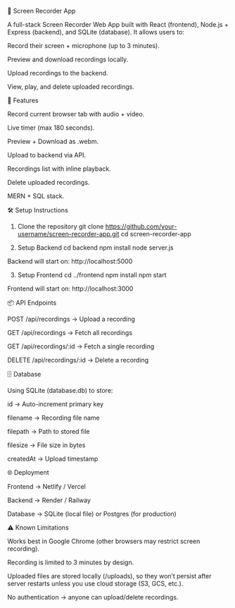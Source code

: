 🎥 Screen Recorder App

A full-stack Screen Recorder Web App built with React (frontend), Node.js + Express (backend), and SQLite (database).
It allows users to:

Record their screen + microphone (up to 3 minutes).

Preview and download recordings locally.

Upload recordings to the backend.

View, play, and delete uploaded recordings.

🚀 Features

Record current browser tab with audio + video.

Live timer (max 180 seconds).

Preview + Download as .webm.

Upload to backend via API.

Recordings list with inline playback.

Delete uploaded recordings.

MERN + SQL stack.

🛠️ Setup Instructions
1. Clone the repository
git clone https://github.com/your-username/screen-recorder-app.git
cd screen-recorder-app

2. Setup Backend
cd backend
npm install
node server.js


Backend will start on: http://localhost:5000

3. Setup Frontend
cd ../frontend
npm install
npm start


Frontend will start on: http://localhost:3000

📦 API Endpoints

POST /api/recordings → Upload a recording

GET /api/recordings → Fetch all recordings

GET /api/recordings/:id → Fetch a single recording

DELETE /api/recordings/:id → Delete a recording

🗄 Database

Using SQLite (database.db) to store:

id → Auto-increment primary key

filename → Recording file name

filepath → Path to stored file

filesize → File size in bytes

createdAt → Upload timestamp

🌐 Deployment

Frontend → Netlify / Vercel

Backend → Render / Railway

Database → SQLite (local file) or Postgres (for production)

⚠️ Known Limitations

Works best in Google Chrome (other browsers may restrict screen recording).

Recording is limited to 3 minutes by design.

Uploaded files are stored locally (/uploads), so they won’t persist after server restarts unless you use cloud storage (S3, GCS, etc.).

No authentication → anyone can upload/delete recordings.